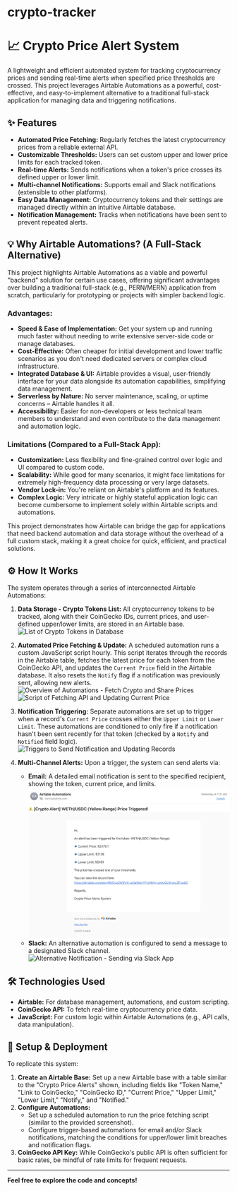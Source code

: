 # crypto-tracker

# 📈 Crypto Price Alert System

A lightweight and efficient automated system for tracking cryptocurrency prices and sending real-time alerts when specified price thresholds are crossed. This project leverages Airtable Automations as a powerful, cost-effective, and easy-to-implement alternative to a traditional full-stack application for managing data and triggering notifications.

## ✨ Features

* **Automated Price Fetching:** Regularly fetches the latest cryptocurrency prices from a reliable external API.
* **Customizable Thresholds:** Users can set custom upper and lower price limits for each tracked token.
* **Real-time Alerts:** Sends notifications when a token's price crosses its defined upper or lower limit.
* **Multi-channel Notifications:** Supports email and Slack notifications (extensible to other platforms).
* **Easy Data Management:** Cryptocurrency tokens and their settings are managed directly within an intuitive Airtable database.
* **Notification Management:** Tracks when notifications have been sent to prevent repeated alerts.

## 💡 Why Airtable Automations? (A Full-Stack Alternative)

This project highlights Airtable Automations as a viable and powerful "backend" solution for certain use cases, offering significant advantages over building a traditional full-stack (e.g., PERN/MERN) application from scratch, particularly for prototyping or projects with simpler backend logic.

### Advantages:

* **Speed & Ease of Implementation:** Get your system up and running much faster without needing to write extensive server-side code or manage databases.
* **Cost-Effective:** Often cheaper for initial development and lower traffic scenarios as you don't need dedicated servers or complex cloud infrastructure.
* **Integrated Database & UI:** Airtable provides a visual, user-friendly interface for your data alongside its automation capabilities, simplifying data management.
* **Serverless by Nature:** No server maintenance, scaling, or uptime concerns – Airtable handles it all.
* **Accessibility:** Easier for non-developers or less technical team members to understand and even contribute to the data management and automation logic.

### Limitations (Compared to a Full-Stack App):

* **Customization:** Less flexibility and fine-grained control over logic and UI compared to custom code.
* **Scalability:** While good for many scenarios, it might face limitations for extremely high-frequency data processing or very large datasets.
* **Vendor Lock-in:** You're reliant on Airtable's platform and its features.
* **Complex Logic:** Very intricate or highly stateful application logic can become cumbersome to implement solely within Airtable scripts and automations.

This project demonstrates how Airtable can bridge the gap for applications that need backend automation and data storage without the overhead of a full custom stack, making it a great choice for quick, efficient, and practical solutions.

## ⚙️ How It Works

The system operates through a series of interconnected Airtable Automations:

1.  **Data Storage - Crypto Tokens List:**
    All cryptocurrency tokens to be tracked, along with their CoinGecko IDs, current prices, and user-defined upper/lower limits, are stored in an Airtable base.
    ![List of Crypto Tokens in Database](images/list-of-crypto-tokens-in-database.jpg)

2.  **Automated Price Fetching & Update:**
    A scheduled automation runs a custom JavaScript script hourly. This script iterates through the records in the Airtable table, fetches the latest price for each token from the CoinGecko API, and updates the `Current Price` field in the Airtable database. It also resets the `Notify` flag if a notification was previously sent, allowing new alerts.
    ![Overview of Automations - Fetch Crypto and Share Prices](images/overview-of-automations.jpg)
    ![Script of Fetching API and Updating Current Price](images/script-of-fetching-api-and-updating-current-price.jpg)

3.  **Notification Triggering:**
    Separate automations are set up to trigger when a record's `Current Price` crosses either the `Upper Limit` or `Lower Limit`. These automations are conditioned to only fire if a notification hasn't been sent recently for that token (checked by a `Notify` and `Notified` field logic).
    ![Triggers to Send Notification and Updating Records](images/triggers-to-send-notification-and-updating-records.jpg)

4.  **Multi-Channel Alerts:**
    Upon a trigger, the system can send alerts via:
    * **Email:** A detailed email notification is sent to the specified recipient, showing the token, current price, and limits.
        ![Snapshot of Email Notification](images/snapshot-of-email-notification.png)
    * **Slack:** An alternative automation is configured to send a message to a designated Slack channel.
        ![Alternative Notification - Sending via Slack App](images/alternative-notification-sending-thru-slack-app.jpg)

## 🛠️ Technologies Used

* **Airtable:** For database management, automations, and custom scripting.
* **CoinGecko API:** To fetch real-time cryptocurrency price data.
* **JavaScript:** For custom logic within Airtable Automations (e.g., API calls, data manipulation).

## 🚀 Setup & Deployment

To replicate this system:

1.  **Create an Airtable Base:** Set up a new Airtable base with a table similar to the "Crypto Price Alerts" shown, including fields like "Token Name," "Link to CoinGecko," "CoinGecko ID," "Current Price," "Upper Limit," "Lower Limit," "Notify," and "Notified."
2.  **Configure Automations:**
    * Set up a scheduled automation to run the price fetching script (similar to the provided screenshot).
    * Configure trigger-based automations for email and/or Slack notifications, matching the conditions for upper/lower limit breaches and notification flags.
3.  **CoinGecko API Key:** While CoinGecko's public API is often sufficient for basic rates, be mindful of rate limits for frequent requests.

---

**Feel free to explore the code and concepts!**